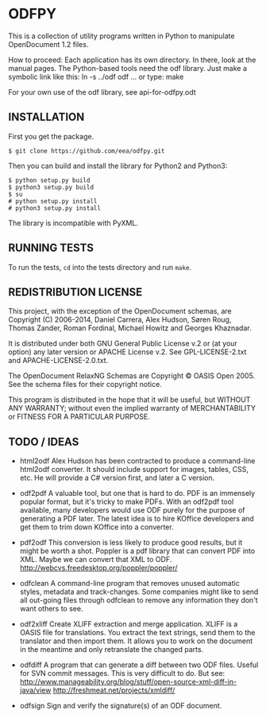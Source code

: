 # ODFPY

This is a collection of utility programs written in Python to manipulate
OpenDocument 1.2 files.

How to proceed: Each application has its own directory. In there, look
at the manual pages. The Python-based tools need the odf library. Just
make a symbolic link like this: ln -s ../odf odf
... or type: make

For your own use of the odf library, see api-for-odfpy.odt

## INSTALLATION

First you get the package.

    $ git clone https://github.com/eea/odfpy.git

Then you can build and install the library for Python2 and Python3:

```
$ python setup.py build
$ python3 setup.py build
$ su
# python setup.py install
# python3 setup.py install
```
The library is incompatible with PyXML.

## RUNNING TESTS

To run the tests, `cd` into the tests directory and run `make`.

## REDISTRIBUTION LICENSE

This project, with the exception of the OpenDocument schemas, are
Copyright (C) 2006-2014, Daniel Carrera, Alex Hudson, Søren Roug,
Thomas Zander, Roman Fordinal, Michael Howitz and Georges Khaznadar.

It is distributed under both GNU General Public License v.2 or (at
your option) any later version or APACHE License v.2.
See GPL-LICENSE-2.txt and APACHE-LICENSE-2.0.txt.

The OpenDocument RelaxNG Schemas are Copyright © OASIS Open 2005. See
the schema files for their copyright notice.

This program is distributed in the hope that it will be useful,
but WITHOUT ANY WARRANTY; without even the implied warranty of
MERCHANTABILITY or FITNESS FOR A PARTICULAR PURPOSE. 

## TODO / IDEAS

* html2odf
  Alex Hudson has been contracted to produce a command-line html2odf 
  converter. It should include support for images, tables, CSS, etc.
  He will provide a C# version first, and later a C version.

* odf2pdf
  A valuable tool, but one that is hard to do. PDF is an immensely
  popular format, but it's tricky to make PDFs. With an odf2pdf tool
  available, many developers would use ODF purely for the purpose of
  generating a PDF later. The latest idea is to hire KOffice 
  developers and get them to trim down KOffice into a converter.

* pdf2odf
  This conversion is less likely to produce good results, but it 
  might be worth a shot. Poppler is a pdf library that can convert 
  PDF into XML. Maybe we can convert that XML to ODF.
  http://webcvs.freedesktop.org/poppler/poppler/

* odfclean
  A command-line program that removes unused automatic styles, 
  metadata and track-changes. Some companies might like to send all
  out-going files through odfclean to remove any information they
  don't want others to see.

* odf2xliff
  Create XLIFF extraction and merge application. XLIFF is a OASIS file
  for translations. You extract the text strings, send them to the translator
  and then import them. It allows you to work on the document in the
  meantime and only retranslate the changed parts.

* odfdiff
  A program that can generate a diff between two ODF files. Useful for 
  SVN commit messages. This is very difficult to do. But see:
  http://www.manageability.org/blog/stuff/open-source-xml-diff-in-java/view
  http://freshmeat.net/projects/xmldiff/

* odfsign
   Sign and verify the signature(s) of an ODF document.

